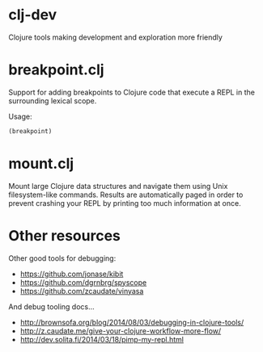 # clj-dev

Clojure tools making development and exploration more friendly

# breakpoint.clj

Support for adding breakpoints to Clojure code that execute a REPL in the surrounding lexical scope.

Usage:

```clojure
(breakpoint)
```

# mount.clj

Mount large Clojure data structures and navigate them using Unix filesystem-like commands.  Results are automatically paged in order to prevent crashing your REPL by printing too much information at once.


# Other resources

Other good tools for debugging:

* https://github.com/jonase/kibit
* https://github.com/dgrnbrg/spyscope
* https://github.com/zcaudate/vinyasa

And debug tooling docs...

* http://brownsofa.org/blog/2014/08/03/debugging-in-clojure-tools/
* http://z.caudate.me/give-your-clojure-workflow-more-flow/
* http://dev.solita.fi/2014/03/18/pimp-my-repl.html
